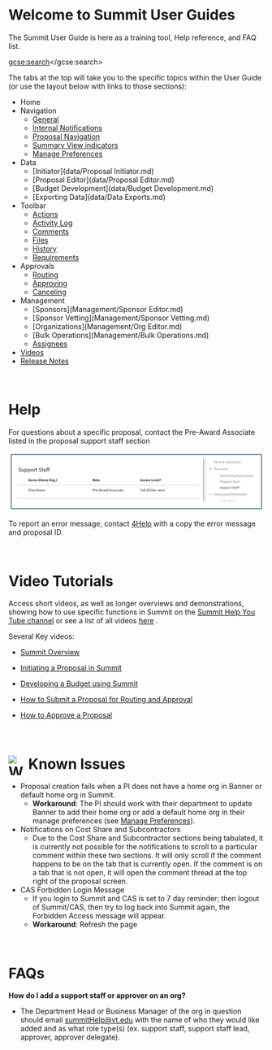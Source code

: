 # Welcome to Summit User Guides
The Summit User Guide is here as a training tool, Help reference, and FAQ list.  

<script>
  (function() {
    var cx = '001745560010116767161:w8yr7caoddo';
    var gcse = document.createElement('script');
    gcse.type = 'text/javascript';
    gcse.async = true;
    gcse.src = 'https://cse.google.com/cse.js?cx=' + cx;
    var s = document.getElementsByTagName('script')[0];
    s.parentNode.insertBefore(gcse, s);
  })();
</script>
<gcse:search></gcse:search>

The tabs at the top will take you to the specific topics within the User Guide (or use the layout below with links to those sections):

- Home
- Navigation
    - [General](Navigation/general.md)
    - [Internal Notifications](Navigation/notifications.md)
    - [Proposal Navigation](Navigation/proposal.md)
    - [Summary View indicators](Navigation/indicators.md)
    - [Manage Preferences](Navigation/preferences.md)
- Data
    - [Initiator](data/Proposal Initiator.md)
    - [Proposal Editor](data/Proposal Editor.md)
    - [Budget Development](data/Budget Development.md)
    - [Exporting Data](data/Data Exports.md)
- Toolbar
    - [Actions](Tools/Actions.md)
    - [Activity Log](Tools/activity.md)
    - [Comments](Tools/Comments.md)
    - [Files](Tools/Files.md)
    - [History](Tools/History.md)
    - [Requirements](Tools/Requirements.md)
- Approvals
    - [Routing](Approvals/Routing.md)
    - [Approving](Approvals/Approving.md)
    - [Canceling](Approvals/Canceling.md)
- Management
    - [Sponsors](Management/Sponsor Editor.md)
    - [Sponsor Vetting](Management/Sponsor Vetting.md)
    - [Organizations](Management/Org Editor.md)
    - [Bulk Operations](Management/Bulk Operations.md)
    - [Assignees](Management/Assignees.md)
- [Videos](videos.md)
- [Release Notes](releaseNotes.md)

<br>

# Help
For questions about a specific proposal, contact the Pre-Award Associate listed in the proposal support staff section

![Pre-Award Associate Listed in Proposal](./images/Ind_PreAward.jpg)

To report an error message, contact [4Help](https://vt4help.service-now.com/sp) with a copy the error message and proposal ID.

<br>

# Video Tutorials
Access short videos, as well as longer overviews and demonstrations, showing how to use specific functions in Summit on the [Summit Help You Tube channel](https://www.youtube.com/channel/UC882QBwFDrfXbILKRvq2aiA) or see a list of all videos [here](videos.md) .

Several Key videos:
- [Summit Overview](https://www.youtube.com/watch?v=uwGLAqFzC_Q)

- [Initiating a Proposal in Summit](https://youtu.be/9uypak-E9K8)

- [Developing a Budget using Summit](https://www.youtube.com/watch?v=luRD8pZlVDg)

- [How to Submit a Proposal for Routing and Approval](https://www.youtube.com/watch?v=dVuW3nVRUng)

- [How to Approve a Proposal](https://www.youtube.com/watch?v=sfmdQqFPBPc)

<br>

# <img src="../images/warning.png" alt="Warning" style="float:left; width:39px; height:39px;"> Known Issues
- Proposal creation fails when a PI does not have a home org in Banner or default home org in Summit.  
    - **Workaround**: The PI should work with their department to update Banner to add their home org or add a default home org in their manage preferences (see [Manage Preferences](Navigation/preferences.md)).
- Notifications on Cost Share and Subcontractors
    - Due to the Cost Share and Subcontractor sections being tabulated, it is currently not possible for the notifications to scroll to a particular comment within these two sections.  It will only scroll if the comment happens to be on the tab that is currently open.  If the comment is on a tab that is not open, it will open the comment thread at the top right of the proposal screen.
- CAS Forbidden Login Message
    - If you login to Summit and CAS is set to 7 day reminder; then logout of Summit/CAS, then try to log back into Summit again, the Forbidden Access message will appear.
    - **Workaround**: Refresh the page

<br>

# FAQs
**How do I add a support staff or approver on an org?**

- The Department Head or Business Manager of the org in question should email <summitHelp@vt.edu> with the name of who they would like added and as what role type(s) (ex. support staff, support staff lead, approver, approver delegate).

<br>
